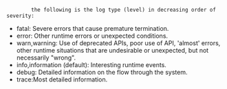 
			the following is the log type (level) in decreasing order of severity:
- fatal: Severe errors that cause premature termination.
- error: Other runtime errors or unexpected conditions.
- warn,warning: Use of deprecated APIs, poor use of API, 'almost' errors, other runtime situations that are undesirable or unexpected, but not necessarily "wrong".
- info,information (default): Interesting runtime events.
- debug: Detailed information on the flow through the system.
- trace:Most detailed information.
			